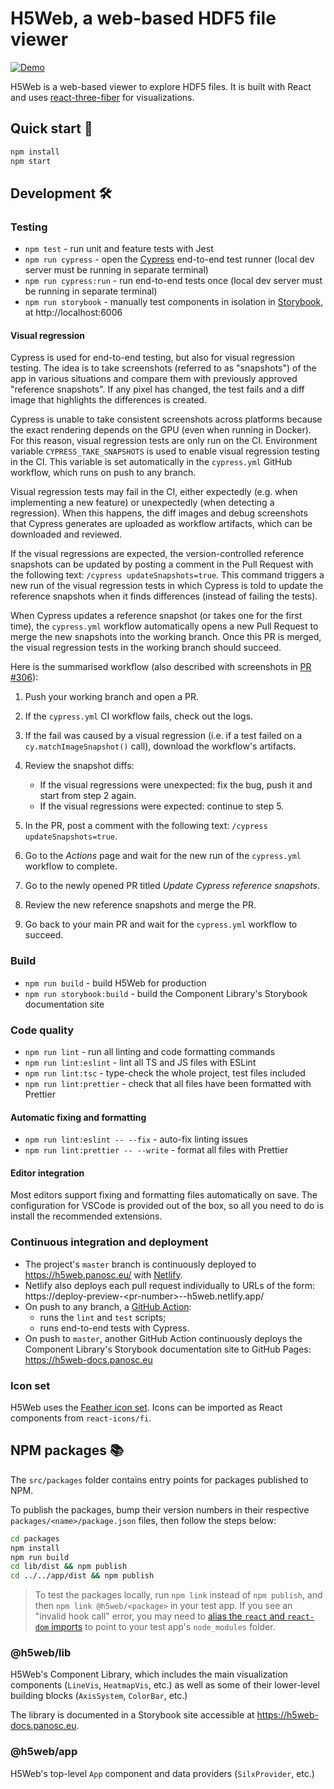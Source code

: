 # H5Web, a web-based HDF5 file viewer

[![Demo](https://img.shields.io/website?down_message=offline&label=demo&up_message=online&url=https%3A%2F%2Fh5web.panosc.eu%2F)](https://h5web.panosc.eu/)

H5Web is a web-based viewer to explore HDF5 files. It is built with React and uses
[react-three-fiber](https://github.com/react-spring/react-three-fiber) for visualizations.

## Quick start 🚀

```bash
npm install
npm start
```

## Development 🛠️

### Testing

- `npm test` - run unit and feature tests with Jest
- `npm run cypress` - open the [Cypress](https://docs.cypress.io/guides/overview/why-cypress.html) end-to-end test
  runner (local dev server must be running in separate terminal)
- `npm run cypress:run` - run end-to-end tests once (local dev server must be running in separate terminal)
- `npm run storybook` - manually test components in isolation in
  [Storybook](https://storybook.js.org/docs/react/get-started/introduction), at http://localhost:6006

#### Visual regression

Cypress is used for end-to-end testing, but also for visual regression testing. The idea is to take screenshots
(referred to as "snapshots") of the app in various situations and compare them with previously approved "reference
snapshots". If any pixel has changed, the test fails and a diff image that highlights the differences is created.

Cypress is unable to take consistent screenshots across platforms because the exact rendering depends on the GPU (even
when running in Docker). For this reason, visual regression tests are only run on the CI. Environment variable
`CYPRESS_TAKE_SNAPSHOTS` is used to enable visual regression testing in the CI. This variable is set automatically in
the `cypress.yml` GitHub workflow, which runs on push to any branch.

Visual regression tests may fail in the CI, either expectedly (e.g. when implementing a new feature) or unexpectedly
(when detecting a regression). When this happens, the diff images and debug screenshots that Cypress generates are
uploaded as workflow artifacts, which can be downloaded and reviewed.

If the visual regressions are expected, the version-controlled reference snapshots can be updated by posting a comment
in the Pull Request with the following text: `/cypress updateSnapshots=true`. This command triggers a new run of the
visual regression tests in which Cypress is told to update the reference snapshots when it finds differences (instead of
failing the tests).

When Cypress updates a reference snapshot (or takes one for the first time), the `cypress.yml` workflow automatically
opens a new Pull Request to merge the new snapshots into the working branch. Once this PR is merged, the visual
regression tests in the working branch should succeed.

Here is the summarised workflow (also described with screenshots in
[PR #306](https://github.com/silx-kit/h5web/pull/306)):

1. Push your working branch and open a PR.
2. If the `cypress.yml` CI workflow fails, check out the logs.
3. If the fail was caused by a visual regression (i.e. if a test failed on a `cy.matchImageSnapshot()` call), download
   the workflow's artifacts.
4. Review the snapshot diffs:

   - If the visual regressions were unexpected: fix the bug, push it and start from step 2 again.
   - If the visual regressions were expected: continue to step 5.

5. In the PR, post a comment with the following text: `/cypress updateSnapshots=true`.
6. Go to the _Actions_ page and wait for the new run of the `cypress.yml` workflow to complete.
7. Go to the newly opened PR titled _Update Cypress reference snapshots_.
8. Review the new reference snapshots and merge the PR.
9. Go back to your main PR and wait for the `cypress.yml` workflow to succeed.

### Build

- `npm run build` - build H5Web for production
- `npm run storybook:build` - build the Component Library's Storybook documentation site

### Code quality

- `npm run lint` - run all linting and code formatting commands
- `npm run lint:eslint` - lint all TS and JS files with ESLint
- `npm run lint:tsc` - type-check the whole project, test files included
- `npm run lint:prettier` - check that all files have been formatted with Prettier

#### Automatic fixing and formatting

- `npm run lint:eslint -- --fix` - auto-fix linting issues
- `npm run lint:prettier -- --write` - format all files with Prettier

#### Editor integration

Most editors support fixing and formatting files automatically on save. The configuration for VSCode is provided out of
the box, so all you need to do is install the recommended extensions.

### Continuous integration and deployment

- The project's `master` branch is continuously deployed to https://h5web.panosc.eu/ with
  [Netlify](https://www.netlify.com/).
- Netlify also deploys each pull request individually to URLs of the form:
  https:\//deploy-preview-<pr-number\>--h5web.netlify.app/
- On push to any branch, a [GitHub Action](https://github.com/silx-kit/h5web/actions):
  - runs the `lint` and `test` scripts;
  - runs end-to-end tests with Cypress.
- On push to `master`, another GitHub Action continuously deploys the Component Library's Storybook documentation site
  to GitHub Pages: https://h5web-docs.panosc.eu

### Icon set

H5Web uses the [Feather icon set](https://react-icons.netlify.com/#/icons/fi). Icons can be imported as React components
from `react-icons/fi`.

## NPM packages 📚

The `src/packages` folder contains entry points for packages published to NPM.

To publish the packages, bump their version numbers in their respective `packages/<name>/package.json` files, then
follow the steps below:

```bash
cd packages
npm install
npm run build
cd lib/dist && npm publish
cd ../../app/dist && npm publish
```

> To test the packages locally, run `npm link` instead of `npm publish`, and then `npm link @h5web/<package>` in your
> test app. If you see an "invalid hook call" error, you may need to
> [alias the `react` and `react-dom` imports](https://github.com/facebook/react/issues/13991#issuecomment-435587809) to
> point to your test app's `node_modules` folder.

### @h5web/lib

H5Web's Component Library, which includes the main visualization components (`LineVis`, `HeatmapVis`, etc.) as well as
some of their lower-level building blocks (`AxisSystem`, `ColorBar`, etc.)

The library is documented in a Storybook site accessible at https://h5web-docs.panosc.eu.

### @h5web/app

H5Web's top-level `App` component and data providers (`SilxProvider`, etc.)
